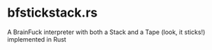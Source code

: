 # bfstickstack.rs
A BrainFuck interpreter with both a Stack and a Tape (look, it sticks!) implemented in Rust
